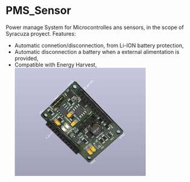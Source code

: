 # PMS_Sensor
Power manage System for Microcontrolles ans sensors, in the scope of Syracuza proyect. 
Features:
- Automatic connetion/disconnection, from Li-ION battery protection,
- Automatic disconnection a battery when a external alimentation is provided,
- Compatible with Energy Harvest, <br>
![](PMS_Sen.jpg)
